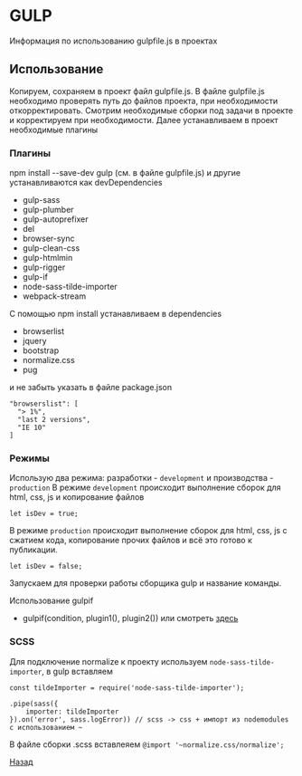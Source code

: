 # GULP
 Информация по использованию gulpfile.js в проектах

## Использование
Копируем, сохраняем в проект файл gulpfile.js.
В файле gulpfile.js необходимо проверять путь до файлов проекта, при необходимости откорректировать.
Смотрим необходимые сборки под задачи в проекте и корректируем при необходимости.
Далее устанавливаем в проект необходимые плагины

### Плагины
npm install --save-dev gulp (см. в файле gulpfile.js) и другие устанавливаются как devDependencies
 + gulp-sass
 + gulp-plumber
 + gulp-autoprefixer
 + del
 + browser-sync
 + gulp-clean-css
 + gulp-htmlmin
 + gulp-rigger
 + gulp-if
 + node-sass-tilde-importer
 + webpack-stream

С помощью npm install устанавливаем в dependencies

 + browserlist
 + jquery
 + bootstrap
 + normalize.css
 + pug

и не забыть указать в файле package.json
 ```
 "browserslist": [
   "> 1%",
   "last 2 versions",
   "IE 10"
 ]
 ```

### Режимы
Использую два режима: разработки - `development` и производства - `production`
В режиме `development` происходит выполнение сборок для html, css, js и копирование файлов
```
let isDev = true;
```
В режиме `production` происходит выполнение сборок для html, css, js с сжатием кода, копирование прочих файлов и всё это готово к публикации.
```
let isDev = false;
```
Запускаем для проверки работы сборщика gulp и название команды.

Использование gulpif
* gulpif(condition, plugin1(), plugin2()) или смотреть [здесь](https://www.npmjs.com/package/gulp-if)

### SCSS
Для подключение normalize к проекту используем `node-sass-tilde-importer`, в gulp вставляем
```
const tildeImporter = require('node-sass-tilde-importer');

.pipe(sass({
    importer: tildeImporter
}).on('error', sass.logError)) // scss -> css + импорт из nodemodules c использованием ~
```
В файле сборки .scss вставлеяем `@import '~normalize.css/normalize';`

[Назад](README.md)
